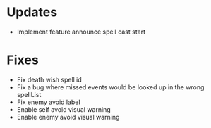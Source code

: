 # Updates

* Implement feature announce spell cast start

# Fixes

* Fix death wish spell id
* Fix a bug where missed events would be looked up in the wrong spellList
* Fix enemy avoid label
* Enable self avoid visual warning
* Enable enemy avoid visual warning
